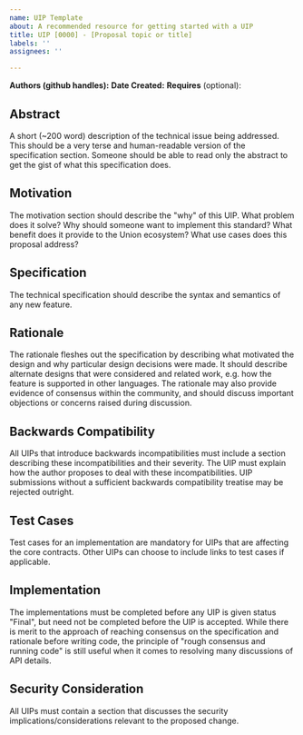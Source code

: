 ```yaml
---
name: UIP Template
about: A recommended resource for getting started with a UIP
title: UIP [0000] - [Proposal topic or title]
labels: ''
assignees: ''

---
```


**Authors (github handles):**
**Date Created:**
**Requires** (optional): <UIP numbers>

## Abstract
A short (~200 word) description of the technical issue being addressed. This should be a very terse and human-readable version of the specification section. Someone should be able to read only the abstract to get the gist of what this specification does.

## Motivation
The motivation section should describe the "why" of this UIP. What problem does it solve? Why should someone want to implement this standard? What benefit does it provide to the Union ecosystem? What use cases does this proposal address?

## Specification
The technical specification should describe the syntax and semantics of any new feature.

## Rationale
The rationale fleshes out the specification by describing what motivated the design and why particular design decisions were made. It should describe alternate designs that were considered and related work, e.g. how the feature is supported in other languages. The rationale may also provide evidence of consensus within the community, and should discuss important objections or concerns raised during discussion.

## Backwards Compatibility
All UIPs that introduce backwards incompatibilities must include a section describing these incompatibilities and their severity. The UIP must explain how the author proposes to deal with these incompatibilities. UIP submissions without a sufficient backwards compatibility treatise may be rejected outright.

## Test Cases
Test cases for an implementation are mandatory for UIPs that are affecting the core contracts. Other UIPs can choose to include links to test cases if applicable.

## Implementation
The implementations must be completed before any UIP is given status "Final", but  need not be completed before the UIP is accepted. While there is merit to the approach of reaching consensus on the specification and rationale before writing code, the principle of "rough consensus and running code" is still useful when it comes to resolving many discussions of API details.

## Security Consideration
All UIPs must contain a section that discusses the security implications/considerations relevant to the proposed change.
